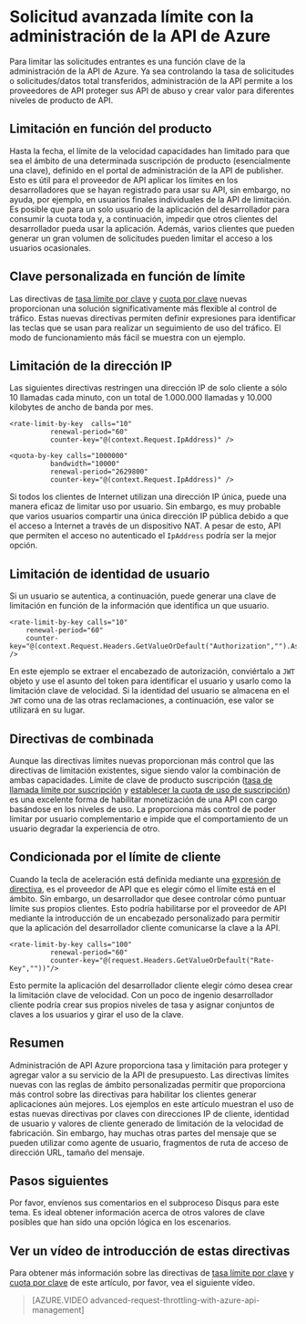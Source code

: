 <properties
    pageTitle="Solicitud avanzada límite con la administración de la API de Azure"
    description="Aprenda a crear y aplicar cuota flexible y directivas de administración de la API de Azure de limitación de velocidad."
    services="api-management"
    documentationCenter=""
    authors="darrelmiller"
    manager="erikre"
    editor=""/>

<tags
    ms.service="api-management"
    ms.devlang="dotnet"
    ms.topic="article"
    ms.tgt_pltfrm="na"
    ms.workload="na"
    ms.date="10/25/2016"
    ms.author="darrmi"/>


# <a name="advanced-request-throttling-with-azure-api-management"></a>Solicitud avanzada límite con la administración de la API de Azure

Para limitar las solicitudes entrantes es una función clave de la administración de la API de Azure. Ya sea controlando la tasa de solicitudes o solicitudes/datos total transferidos, administración de la API permite a los proveedores de API proteger sus API de abuso y crear valor para diferentes niveles de producto de API.

## <a name="product-based-throttling"></a>Limitación en función del producto
Hasta la fecha, el límite de la velocidad capacidades han limitado para que sea el ámbito de una determinada suscripción de producto (esencialmente una clave), definido en el portal de administración de la API de publisher. Esto es útil para el proveedor de API aplicar los límites en los desarrolladores que se hayan registrado para usar su API, sin embargo, no ayuda, por ejemplo, en usuarios finales individuales de la API de limitación. Es posible que para un solo usuario de la aplicación del desarrollador para consumir la cuota toda y, a continuación, impedir que otros clientes del desarrollador pueda usar la aplicación. Además, varios clientes que pueden generar un gran volumen de solicitudes pueden limitar el acceso a los usuarios ocasionales.

## <a name="custom-key-based-throttling"></a>Clave personalizada en función de límite
Las directivas de [tasa límite por clave](https://msdn.microsoft.com/library/azure/dn894078.aspx#LimitCallRateByKey) y [cuota por clave](https://msdn.microsoft.com/library/azure/dn894078.aspx#SetUsageQuotaByKey) nuevas proporcionan una solución significativamente más flexible al control de tráfico. Estas nuevas directivas permiten definir expresiones para identificar las teclas que se usan para realizar un seguimiento de uso del tráfico. El modo de funcionamiento más fácil se muestra con un ejemplo. 

## <a name="ip-address-throttling"></a>Limitación de la dirección IP
Las siguientes directivas restringen una dirección IP de solo cliente a sólo 10 llamadas cada minuto, con un total de 1.000.000 llamadas y 10.000 kilobytes de ancho de banda por mes. 

    <rate-limit-by-key  calls="10"
              renewal-period="60"
              counter-key="@(context.Request.IpAddress)" />

    <quota-by-key calls="1000000"
              bandwidth="10000"
              renewal-period="2629800"
              counter-key="@(context.Request.IpAddress)" />

Si todos los clientes de Internet utilizan una dirección IP única, puede una manera eficaz de limitar uso por usuario. Sin embargo, es muy probable que varios usuarios compartir una única dirección IP pública debido a que el acceso a Internet a través de un dispositivo NAT. A pesar de esto, API que permiten el acceso no autenticado el `IpAddress` podría ser la mejor opción.

## <a name="user-identity-throttling"></a>Limitación de identidad de usuario
Si un usuario se autentica, a continuación, puede generar una clave de limitación en función de la información que identifica un que usuario.

    <rate-limit-by-key calls="10"
        renewal-period="60"
        counter-key="@(context.Request.Headers.GetValueOrDefault("Authorization","").AsJwt()?.Subject)" />

En este ejemplo se extraer el encabezado de autorización, conviértalo a `JWT` objeto y use el asunto del token para identificar el usuario y usarlo como la limitación clave de velocidad. Si la identidad del usuario se almacena en el `JWT` como una de las otras reclamaciones, a continuación, ese valor se utilizará en su lugar.

## <a name="combined-policies"></a>Directivas de combinada
Aunque las directivas límites nuevas proporcionan más control que las directivas de limitación existentes, sigue siendo valor la combinación de ambas capacidades. Límite de clave de producto suscripción ([tasa de llamada límite por suscripción](https://msdn.microsoft.com/library/azure/dn894078.aspx#LimitCallRate) y [establecer la cuota de uso de suscripción](https://msdn.microsoft.com/library/azure/dn894078.aspx#SetUsageQuota)) es una excelente forma de habilitar monetización de una API con cargo basándose en los niveles de uso. La proporciona más control de poder limitar por usuario complementario e impide que el comportamiento de un usuario degradar la experiencia de otro. 

## <a name="client-driven-throttling"></a>Condicionada por el límite de cliente
Cuando la tecla de aceleración está definida mediante una [expresión de directiva](https://msdn.microsoft.com/library/azure/dn910913.aspx), es el proveedor de API que es elegir cómo el límite está en el ámbito. Sin embargo, un desarrollador que desee controlar cómo puntuar límite sus propios clientes. Esto podría habilitarse por el proveedor de API mediante la introducción de un encabezado personalizado para permitir que la aplicación del desarrollador cliente comunicarse la clave a la API.

    <rate-limit-by-key calls="100"
              renewal-period="60"
              counter-key="@(request.Headers.GetValueOrDefault("Rate-Key",""))"/>

Esto permite la aplicación del desarrollador cliente elegir cómo desea crear la limitación clave de velocidad. Con un poco de ingenio desarrollador cliente podría crear sus propios niveles de tasa y asignar conjuntos de claves a los usuarios y girar el uso de la clave.

## <a name="summary"></a>Resumen
Administración de API Azure proporciona tasa y limitación para proteger y agregar valor a su servicio de la API de presupuesto. Las directivas límites nuevas con las reglas de ámbito personalizadas permitir que proporciona más control sobre las directivas para habilitar los clientes generar aplicaciones aún mejores. Los ejemplos en este artículo muestran el uso de estas nuevas directivas por claves con direcciones IP de cliente, identidad de usuario y valores de cliente generado de limitación de la velocidad de fabricación. Sin embargo, hay muchas otras partes del mensaje que se pueden utilizar como agente de usuario, fragmentos de ruta de acceso de dirección URL, tamaño del mensaje.

## <a name="next-steps"></a>Pasos siguientes
Por favor, envíenos sus comentarios en el subproceso Disqus para este tema. Es ideal obtener información acerca de otros valores de clave posibles que han sido una opción lógica en los escenarios.

## <a name="watch-a-video-overview-of-these-policies"></a>Ver un vídeo de introducción de estas directivas
Para obtener más información sobre las directivas de [tasa límite por clave](https://msdn.microsoft.com/library/azure/dn894078.aspx#LimitCallRateByKey) y [cuota por clave](https://msdn.microsoft.com/library/azure/dn894078.aspx#SetUsageQuotaByKey) de este artículo, por favor, vea el siguiente vídeo.

> [AZURE.VIDEO advanced-request-throttling-with-azure-api-management]
